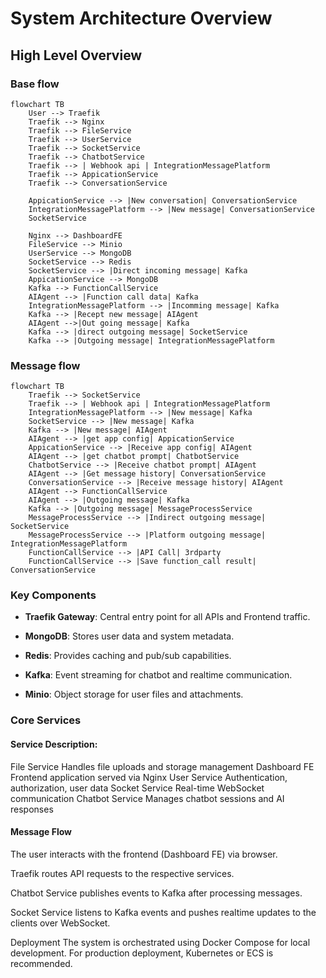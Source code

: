 # System Architecture Overview

## High Level Overview

### Base flow
```mermaid
flowchart TB
    User --> Traefik
    Traefik --> Nginx
    Traefik --> FileService
    Traefik --> UserService
    Traefik --> SocketService
    Traefik --> ChatbotService
    Traefik --> | Webhook api | IntegrationMessagePlatform
    Traefik --> AppicationService
    Traefik --> ConversationService

    AppicationService --> |New conversation| ConversationService
    IntegrationMessagePlatform --> |New message| ConversationService
    SocketService

    Nginx --> DashboardFE
    FileService --> Minio
    UserService --> MongoDB
    SocketService --> Redis
    SocketService --> |Direct incoming message| Kafka
    AppicationService --> MongoDB
    Kafka --> FunctionCallService
    AIAgent --> |Function call data| Kafka
    IntegrationMessagePlatform --> |Incomming message| Kafka
    Kafka --> |Recept new message| AIAgent
    AIAgent -->|Out going message| Kafka
    Kafka --> |direct outgoing message| SocketService
    Kafka --> |Outgoing message| IntegrationMessagePlatform
```

### Message flow
```mermaid
flowchart TB
    Traefik --> SocketService
    Traefik --> | Webhook api | IntegrationMessagePlatform
    IntegrationMessagePlatform --> |New message| Kafka
    SocketService --> |New message| Kafka
    Kafka --> |New message| AIAgent
    AIAgent --> |get app config| AppicationService
    AppicationService --> |Receive app config| AIAgent
    AIAgent --> |get chatbot prompt| ChatbotService
    ChatbotService --> |Receive chatbot prompt| AIAgent
    AIAgent --> |Get message history| ConversationService
    ConversationService --> |Receive message history| AIAgent
    AIAgent --> FunctionCallService
    AIAgent --> |Outgoing message| Kafka
    Kafka --> |Outgoing message| MessageProcessService
    MessageProcessService --> |Indirect outgoing message| SocketService
    MessageProcessService --> |Platform outgoing message| IntegrationMessagePlatform
    FunctionCallService --> |API Call| 3rdparty
    FunctionCallService --> |Save function_call result| ConversationService
```

### Key Components
- **Traefik Gateway**: Central entry point for all APIs and Frontend traffic.

- **MongoDB**: Stores user data and system metadata.

- **Redis**: Provides caching and pub/sub capabilities.

- **Kafka**: Event streaming for chatbot and realtime communication.

- **Minio**: Object storage for user files and attachments.

### Core Services

#### Service	Description:
File Service	Handles file uploads and storage management
Dashboard FE	Frontend application served via Nginx
User Service	Authentication, authorization, user data
Socket Service	Real-time WebSocket communication
Chatbot Service	Manages chatbot sessions and AI responses

#### Message Flow
The user interacts with the frontend (Dashboard FE) via browser.

Traefik routes API requests to the respective services.

Chatbot Service publishes events to Kafka after processing messages.

Socket Service listens to Kafka events and pushes realtime updates to the clients over WebSocket.

Deployment
The system is orchestrated using Docker Compose for local development.
For production deployment, Kubernetes or ECS is recommended.

